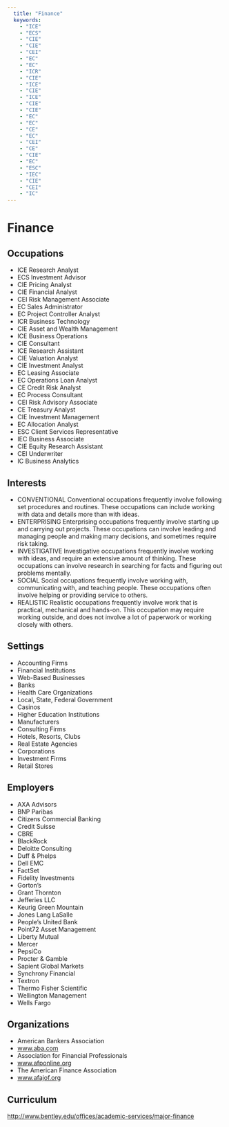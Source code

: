```yaml
---
  title: "Finance"
  keywords: 
    - "ICE"
    - "ECS"
    - "CIE"
    - "CIE"
    - "CEI"
    - "EC"
    - "EC"
    - "ICR"
    - "CIE"
    - "ICE"
    - "CIE"
    - "ICE"
    - "CIE"
    - "CIE"
    - "EC"
    - "EC"
    - "CE"
    - "EC"
    - "CEI"
    - "CE"
    - "CIE"
    - "EC"
    - "ESC"
    - "IEC"
    - "CIE"
    - "CEI"
    - "IC"
---
```

# Finance

## Occupations


 - ICE
    Research Analyst
 - ECS
    Investment Advisor
 - CIE
    Pricing Analyst
 - CIE
    Financial Analyst
 - CEI
    Risk Management Associate
 - EC
    Sales Administrator
 - EC
    Project Controller Analyst
 - ICR
    Business Technology
 - CIE
    Asset and Wealth Management
 - ICE
    Business Operations
 - CIE
    Consultant
 - ICE
    Research Assistant
 - CIE
    Valuation Analyst
 - CIE
    Investment Analyst
 - EC
    Leasing Associate
 - EC
    Operations Loan Analyst
 - CE
    Credit Risk Analyst
 - EC
    Process Consultant
 - CEI
    Risk Advisory Associate
 - CE
    Treasury Analyst
 - CIE
    Investment Management
 - EC
    Allocation Analyst
 - ESC
    Client Services Representative
 - IEC
    Business Associate
 - CIE
    Equity Research Assistant
 - CEI
    Underwriter
 - IC
    Business Analytics

## Interests


 - CONVENTIONAL
    Conventional occupations frequently involve following set procedures and routines. These occupations can include working with data and details more than with ideas.
 - ENTERPRISING
    Enterprising occupations frequently involve starting up and carrying out projects. These occupations can involve leading and managing people and making many decisions, and sometimes require risk taking.
 - INVESTIGATIVE
    Investigative occupations frequently involve working with ideas, and require an extensive amount of thinking. These occupations can involve research in searching for facts and figuring out problems mentally.
 - SOCIAL
    Social occupations frequently involve working with, communicating with, and teaching people. These occupations often involve helping or providing service to others.
 - REALISTIC
    Realistic occupations frequently involve work that is practical, mechanical and hands-on. This occupation may require working outside, and does not involve a lot of paperwork or working closely with others.

## Settings


 - Accounting Firms
 - Financial Institutions
 - Web-Based Businesses
 - Banks
 - Health Care Organizations
 - Local, State, Federal Government
 - Casinos
 - Higher Education Institutions
 - Manufacturers
 - Consulting Firms
 - Hotels, Resorts, Clubs
 - Real Estate Agencies
 - Corporations
 - Investment Firms
 - Retail Stores

## Employers


 - AXA Advisors
 - BNP Paribas
 - Citizens Commercial Banking
 - Credit Suisse
 - CBRE
 - BlackRock
 - Deloitte Consulting
 - Duff & Phelps
 - Dell EMC
 - FactSet
 - Fidelity Investments
 - Gorton’s
 - Grant Thornton
 - Jefferies LLC
 - Keurig Green Mountain
 - Jones Lang LaSalle
 - People’s United Bank
 - Point72 Asset Management
 - Liberty Mutual
 - Mercer
 - PepsiCo
 - Procter & Gamble
 - Sapient Global Markets
 - Synchrony Financial
 - Textron
 - Thermo Fisher Scientific
 - Wellington Management
 - Wells Fargo

## Organizations


 - American Bankers Association
 -  www.aba.com
 - Association for Financial Professionals
 - www.afponline.org
 - The American Finance Association
 - www.afajof.org

## Curriculum


http://www.bentley.edu/offices/academic-services/major-finance
